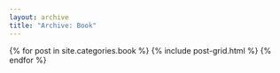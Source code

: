 ```yaml
---
layout: archive
title: "Archive: Book"
---
```


<div class="tiles">
{% for post in site.categories.book %}
	{% include post-grid.html %}
{% endfor %}
</div><!-- /.tiles -->
